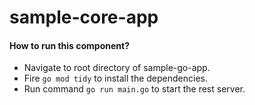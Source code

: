 # sample-core-app
#### How to run this component?
- Navigate to root directory of sample-go-app.
- Fire `go mod tidy` to install the dependencies.
- Run command `go run main.go` to start the rest server.